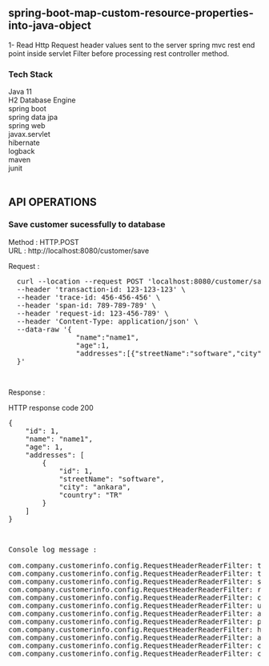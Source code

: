 ## spring-boot-map-custom-resource-properties-into-java-object

1- Read Http Request header values sent to the server spring mvc rest end point inside servlet Filter before processing rest controller method.<br/>

### Tech Stack
Java 11 <br/>
H2 Database Engine <br/>
spring boot <br/>
spring data jpa <br/>
spring web <br/>
javax.servlet <br/>
hibernate <br/>
logback <br/>
maven <br/>
junit <br/>
<br/>

## API OPERATIONS
### Save customer sucessfully to database

Method : HTTP.POST <br/>
URL : http://localhost:8080/customer/save <br/>

Request : 
<pre>
  curl --location --request POST 'localhost:8080/customer/save' \
  --header 'transaction-id: 123-123-123' \
  --header 'trace-id: 456-456-456' \
  --header 'span-id: 789-789-789' \
  --header 'request-id: 123-456-789' \
  --header 'Content-Type: application/json' \
  --data-raw '{ 
                "name":"name1",
                "age":1,
                "addresses":[{"streetName":"software","city":"ankara","country":"TR"}]
  }'
</pre><br/>

Response : 

HTTP response code 200 <br/>
<pre>
{
    "id": 1,
    "name": "name1",
    "age": 1,
    "addresses": [
        {
            "id": 1,
            "streetName": "software",
            "city": "ankara",
            "country": "TR"
        }
    ]
}
</pre><br/>

<pre>
Console log message :

com.company.customerinfo.config.RequestHeaderReaderFilter: transaction-id : 123-123-123
com.company.customerinfo.config.RequestHeaderReaderFilter: trace-id : 456-456-456
com.company.customerinfo.config.RequestHeaderReaderFilter: span-id : 789-789-789
com.company.customerinfo.config.RequestHeaderReaderFilter: request-id : 123-456-789
com.company.customerinfo.config.RequestHeaderReaderFilter: content-type : application/json
com.company.customerinfo.config.RequestHeaderReaderFilter: user-agent : PostmanRuntime/7.26.10
com.company.customerinfo.config.RequestHeaderReaderFilter: accept : */*
com.company.customerinfo.config.RequestHeaderReaderFilter: postman-token : f3bf2678-3975-41bd-a44e-bf7504693b56
com.company.customerinfo.config.RequestHeaderReaderFilter: host : localhost:8080
com.company.customerinfo.config.RequestHeaderReaderFilter: accept-encoding : gzip, deflate, br
com.company.customerinfo.config.RequestHeaderReaderFilter: connection : keep-alive
com.company.customerinfo.config.RequestHeaderReaderFilter: content-length : 102
</pre>
<br/>

